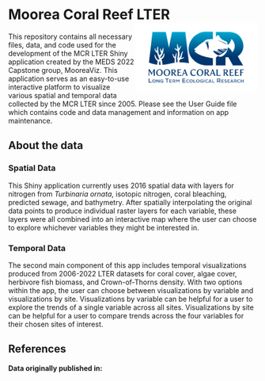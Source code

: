 
<!-- README.md is generated from README.Rmd. Please edit this file and not the README.md file, knit to move changes to the other file -->

# Moorea Coral Reef LTER <a href='http://mcr.lternet.edu/'><img src='ShinyAppMooreaViz/www/mcr_logo.png' align="right" height="138.5" /></a>

This repository contains all necessary files, data, and code used for the development of the MCR LTER Shiny application created by the MEDS 2022 Capstone group, MooreaViz. This application serves as an easy-to-use interactive platform to visualize various spatial and temporal data collected by the MCR LTER since 2005. Please see the User Guide file which contains code and data management and information on app maintenance.   

## About the data

### Spatial Data

This Shiny application currently uses 2016 spatial data with layers for nitrogen from _Turbinaria ornata_, isotopic nitrogen, coral bleaching, predicted sewage, and bathymetry. After spatially interpolating the original data points to produce individual raster layers for each variable, these layers were all combined into an interactive map where the user can choose to explore whichever variables they might be interested in. 

### Temporal Data

The second main component of this app includes temporal visualizations produced from 2006-2022 LTER datasets for coral cover, algae cover, herbivore fish biomass, and Crown-of-Thorns density. With two options within the app, the user can choose between visualizations by variable and visualizations by site. Visualizations by variable can be helpful for a user to explore the trends of a single variable across all sites. Visualizations by site can be helpful for a user to compare trends across the four variables for their chosen sites of interest. 

## References

**Data originally published in:**

